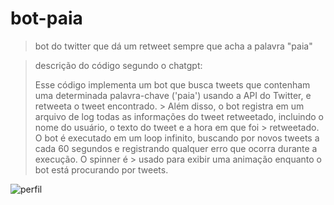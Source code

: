 # bot-paia

> bot do twitter que dá um retweet sempre que acha a palavra "paia"

> descrição do código segundo o chatgpt:
>
> Esse código implementa um bot que busca tweets que contenham uma determinada palavra-chave ('paia') usando a API do Twitter, e retweeta o tweet encontrado. > Além disso, o bot registra em um arquivo de log todas as informações do tweet retweetado, incluindo o nome do usuário, o texto do tweet e a hora em que foi > retweetado.
> O bot é executado em um loop infinito, buscando por novos tweets a cada 60 segundos e registrando qualquer erro que ocorra durante a execução. O spinner é > usado para exibir uma animação enquanto o bot está procurando por tweets.

<img src="https://i.imgur.com/3WDsaG8.png" alt="perfil">
